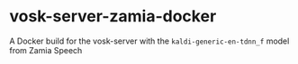 # vosk-server-zamia-docker
A Docker build for the vosk-server with the ```kaldi-generic-en-tdnn_f``` model from Zamia Speech
